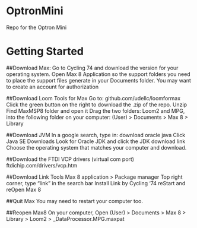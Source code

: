 # OptronMini
Repo for the Optron Mini

# Getting Started
##Download Max:
Go to Cycling 74 and download the version for your operating system.
Open Max 8 Application so the support folders you need to place the support files generate in your Documents folder.
You may want to create an account for authorization

##Download Loom Tools for Max
Go to: github.com/udellc/loomformax
Click the green button on the right to download the .zip of the repo.
Unzip
Find MaxMSP8 folder and open it
Drag the two folders: Loom2 and MPG, into the following folder on your computer: 
(User) > Documents > Max 8 > Library 

##Download JVM
In a google search, type in: download oracle java
Click Java SE Downloads
Look for Oracle JDK and click the JDK download link
Choose the operating system that matches your computer and download.

##Download the FTDI VCP drivers (virtual com port)
ftdichip.com/drivers/vcp.htm

##Download Link Tools
Max 8 application > Package manager
Top right corner, type “link” in the search bar
Install Link by Cycling ‘74
reStart and reOpen Max 8

##Quit Max
You may need to restart your computer too.

##Reopen Max8
On your computer, Open (User) > Documents > Max 8 > Library > Loom2 > _DataProcessor.MPG.maxpat
